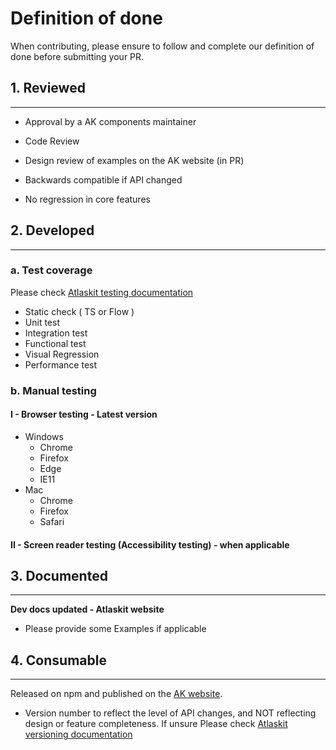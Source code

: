 # Definition of done

When contributing, please ensure to follow and complete our definition of done before submitting your PR.

## 1. Reviewed
--------------
* Approval by a AK components maintainer

* Code Review

* Design review of examples on the AK website (in PR)

* Backwards compatible if API changed

* No regression in core features

## 2. Developed
---------------
### a. Test coverage

Please check [Atlaskit testing documentation](https://atlaskit.atlassian.com/docs/guides/testing)

  *   Static check ( TS or Flow )
  *   Unit test
  *   Integration test
  *   Functional test
  *   Visual Regression
  *   Performance test

### b. Manual testing

  #### I - Browser testing - Latest version

  * Windows
    * Chrome
    * Firefox
    * Edge
    * IE11
  * Mac
    * Chrome
    * Firefox
    * Safari

  #### II - Screen reader testing (Accessibility testing) - when applicable  
  
    
## 3. Documented
----------------

**Dev docs updated - Atlaskit website**

- Please provide some Examples if applicable

## 4. Consumable
----------------

Released on npm and published on the [AK website](http://atlaskit.atlassian.com/).

- Version number to reflect the level of API changes, and NOT reflecting design or feature completeness. If unsure Please check [Atlaskit versioning documentation](https://atlaskit.atlassian.com/docs/guides/versioning)
